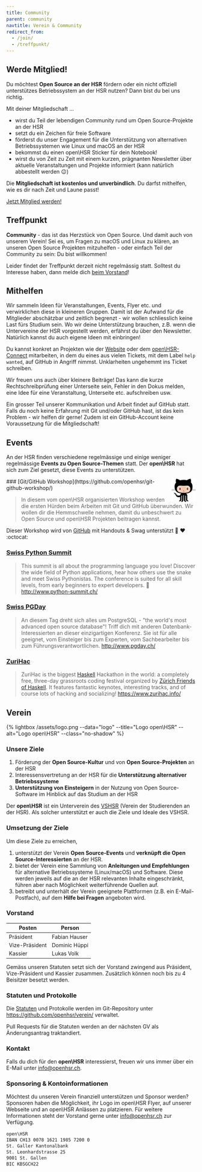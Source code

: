 ```yaml
---
title: Community
parent: community
navtitle: Verein & Community
redirect_from:
  - /join/
  - /treffpunkt/
---
```


## Werde Mitglied!

Du möchtest **Open Source an der HSR** fördern oder ein nicht offiziell unterstützes Betriebssystem an der HSR nutzen?
Dann bist du bei uns richtig.

Mit deiner Mitgliedschaft ...

* wirst du Teil der lebendigen Community rund um Open Source-Projekte an der HSR
* setzt du ein Zeichen für freie Software
* förderst du unser Engagement für die Unterstützung von alternativen Betriebssystemen wie Linux und macOS an der HSR
* bekommst du einen open\HSR Sticker für dein Notebook!
* wirst du von Zeit zu Zeit mit einem kurzen, prägnanten Newsletter über aktuelle Veranstaltungen und Projekte informiert (kann natürlich abbestellt werden :wink:)

Die **Mitgliedschaft ist kostenlos und unverbindlich**. Du darfst mithelfen, wie es dir nach Zeit und Laune passt!

<a href="mailto:info@openhsr.ch?subject=Mitglied%20werden&body=Hallo%20Zusammen!%0A%0AIch%20w%C3%BCrde%20gerne%20Mitglied%20im%20open%5CHSR%20werden!%0A%0AMein%20Github%20Benutzername%20lautet%20%5BGITHUB%20Benutzername%5D.%0A%5BFalls%20du%20keinen%20Github%20Account%20hast%2C%20kannst%20du%20diesen%20Absatz%20l%C3%B6schen%5D%0A%0ALiebe%20Gr%C3%BCsse%2C%0A%5BNAME%5D" class="button">Jetzt Mitglied werden!</a>

## Treffpunkt
**Community** - das ist das Herzstück von Open Source. Und damit auch von unserem Verein! Sei es, um Fragen zu macOS und Linux zu klären, an unseren Open Source Projekten mitzuhelfen - oder einfach Teil der Community zu sein: Du bist willkommen!

Leider findet der Treffpunkt derzeit nicht regelmässig statt. Solltest du Interesse haben, dann melde dich [beim Vorstand](mailto:info@openhsr.ch)!



## Mithelfen

Wir sammeln Ideen für Veranstaltungen, Events, Flyer etc. und verwirklichen diese in kleineren Gruppen. Damit ist der Aufwand für die Mitglieder abschätzbar und zeitlich begrenzt - wir wollen schliesslich keine Last fürs Studium sein. Wo wir deine Unterstützung brauchen, z.B. wenn die Untervereine der HSR vorgestellt werden, erfährst du über den Newsletter. Natürlich kannst du auch eigene Ideen mit einbringen!

Du kannst konkret an Projekten wie der [Website](https://github.com/openhsr/www.openhsr.ch/issues) oder dem [open\HSR-Connect](https://github.com/openhsr/connect/issues) mitarbeiten, in dem du eines aus vielen Tickets, mit dem Label `help wanted`, auf GitHub in Angriff nimmst. Unklarheiten ungehemmt ins Ticket schreiben.

Wir freuen uns auch über kleinere Beiträge! Das kann die kurze Rechtschreibprüfung einer Unterseite sein, Fehler in den Dokus melden, eine Idee für eine Veranstaltung, Unterseite etc. aufschreiben usw.

Ein grosser Teil unserer Kommunikation und Arbeit findet auf GitHub statt. Falls du noch keine Erfahrung mit Git und/oder GitHub hast, ist das kein Problem - wir helfen dir gerne! Zudem ist ein GitHub-Account keine Voraussetzung für die Mitgliedschaft!


## Events

An der HSR finden verschiedene regelmässige und einige weniger regelmässige **Events zu Open Source-Themen** statt.
Der **open\HSR** hat sich zum Ziel gesetzt, diese Events zu unterstützen.

<img src="/assets/emoji/octocat.png" style="float: right; box-shadow: none;" />
### [Git/GitHub Workshop](https://github.com/openhsr/git-github-workshop/)

> In diesem vom open\HSR organisierten Workshop werden die ersten Hürden beim Arbeiten mit Git und GitHub überwunden. Wir wollen dir die Hemmschwelle nehmen, damit du unbeschwert zu Open Source und open\HSR Projekten beitragen kannst.

Dieser Workshop wird von [GitHub](https://github.com/) mit Handouts & Swag unterstützt :tada: :heart: :octocat:


### [Swiss Python Summit](http://www.python-summit.ch/)

> This summit is all about the programming language you love! Discover the wide field of Python applications, hear how others use the snake and meet Swiss Pythonistas. The conference is suited for all skill levels, from early beginners to expert developers.
:snake: <http://www.python-summit.ch/>

### [Swiss PGDay](http://www.pgday.ch/)
> An diesem Tag dreht sich alles um PostgreSQL - "the world's most advanced open source database"!
> Triff dich mit anderen Datenbank-Interessierten an dieser einzigartigen Konferenz. Sie ist für alle geeignet, vom Einsteiger bis zum Experten, vom Sachbearbeiter bis zum Führungsverantwortlichen.
<http://www.pgday.ch/>

### [ZuriHac](https://www.zurihac.info/)

>  ZuriHac is the biggest [Haskell](https://haskell.org/) Hackathon in the world: a completely free, three-day grassroots coding festival organized by [Zürich Friends of Haskell](https://zfoh.ch/). It features fantastic keynotes, interesting tracks, and of course lots of hacking and socializing!
<https://www.zurihac.info/>

## Verein

{% lightbox /assets/logo.png --data="logo" --title="Logo open\HSR" --alt="Logo open\HSR" --class="no-shadow" %}

### Unsere Ziele

1. Förderung der **Open Source-Kultur** und von **Open Source-Projekten** an der HSR
2. Interessensvertretung an der HSR für die **Unterstützung alternativer Betriebssysteme**
3. **Unterstützung von Einsteigern** in der Nutzung von Open Source-Software im Hinblick auf das Studium an der HSR

Der **open\HSR** ist ein Unterverein des [VSHSR](https://www.vshsr.ch/) (Verein der Studierenden an der HSR).
Als solcher unterstützt er auch die Ziele und Ideale des VSHSR.


### Umsetzung der Ziele

Um diese Ziele zu erreichen,

1. unterstützt der Verein **Open Source-Events** und **verknüpft die Open Source-Interessierten** an der HSR.
2. bietet der Verein eine Sammlung von **Anleitungen und Empfehlungen** für alternative Betriebssysteme (Linux/macOS) und Software.
   Diese werden jeweils auf die an der HSR relevanten Inhalte eingeschränkt, führen aber nach Möglichkeit weiterführende Quellen auf.
3. betreibt und unterhält der Verein geeignete Plattformen (z.B. ein E-Mail-Postfach), auf dem **Hilfe bei Fragen** angeboten wird.


### Vorstand

Posten | Person
------ | ------
Präsident | Fabian Hauser
Vize-Präsident | Dominic Hüppi
Kassier | Lukas Volk

Gemäss unseren Statuten setzt sich der Vorstand zwingend aus Präsident, Vize-Präsident und Kassier zusammen.
Zusätzlich können noch bis zu 4 Beisitzer besetzt werden.

### Statuten und Protokolle

Die [Statuten](https://raw.githubusercontent.com/openhsr/verein/master/statuten/statuten.pdf) und Protokolle werden im Git-Repository unter <https://github.com/openhsr/verein/> verwaltet.

Pull Requests für die Statuten werden an der nächsten GV als Änderungsantrag traktandiert.

### Kontakt

Falls du dich für den **open\HSR** interessierst, freuen wir uns immer über ein E-Mail unter <info@openhsr.ch>.

### Sponsoring & Kontoinformationen

Möchtest du unseren Verein finanziell unterstützen und Sponsor werden? Sponsoren haben die Möglichkeit, ihr Logo im open\HSR Flyer, auf unserer Webseite und an open\HSR Anlässen zu platzieren. Für weitere Informationen steht der Vorstand gerne unter <info@openhsr.ch> zur Verfügung.

```
open\HSR
IBAN CH13 0078 1621 1985 7200 0
St. Galler Kantonalbank
St. Leonhardstrasse 25
9001 St. Gallen
BIC KBSGCH22
```
